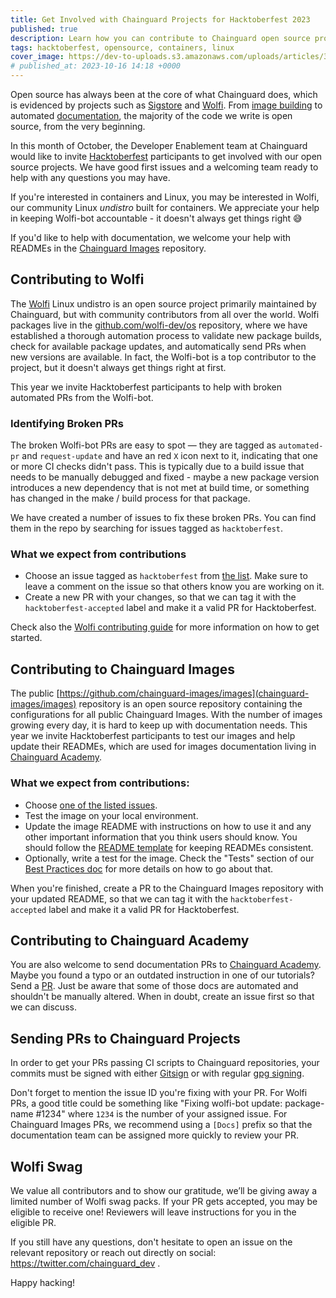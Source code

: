 ```yaml
---
title: Get Involved with Chainguard Projects for Hacktoberfest 2023
published: true
description: Learn how you can contribute to Chainguard open source projects for Hacktoberfest 2023
tags: hacktoberfest, opensource, containers, linux
cover_image: https://dev-to-uploads.s3.amazonaws.com/uploads/articles/3tpxo4veb2izlfplid0a.png
# published_at: 2023-10-16 14:18 +0000
---
```


Open source has always been at the core of what Chainguard does, which is evidenced by projects such as [Sigstore](https://sigstore.dev) and [Wolfi](https://edu.chainguard.dev/open-source/wolfi/overview/). From [image building](https://github.com/chainguard-dev/apko) to automated [documentation](https://github.com/chainguard-dev/images-autodocs), the majority of the code we write is open source, from the very beginning.

In this month of October, the Developer Enablement team at Chainguard would like to invite [Hacktoberfest](https://hacktoberfest.com/) participants to get involved with our open source projects. We have good first issues and a welcoming team ready to help with any questions you may have. 

If you're interested in containers and Linux, you may be interested in Wolfi, our community Linux _undistro_ built for containers. We appreciate your help in keeping Wolfi-bot accountable - it doesn't always get things right 😅

If you'd like to help with documentation, we welcome your help with READMEs in the [Chainguard Images](https://github.com/chainguard-images/images) repository. 

## Contributing to Wolfi
The [Wolfi](https://edu.chainguard.dev/open-source/wolfi/overview/) Linux undistro is an open source project primarily maintained by Chainguard, but with community contributors from all over the world. Wolfi packages live in the [github.com/wolfi-dev/os](https://github.com/wolfi-dev/os) repository, where we have established a thorough automation process to validate new package builds, check for available package updates, and automatically send PRs when new versions are available. In fact, the Wolfi-bot is a top contributor to the project, but it doesn't always get things right at first.

This year we invite Hacktoberfest participants to help with broken automated PRs from the Wolfi-bot. 

### Identifying Broken PRs
The broken Wolfi-bot PRs are easy to spot — they are tagged as `automated-pr` and `request-update` and have an red `X` icon next to it, indicating that one or more CI checks didn't pass. This is typically due to a build issue that needs to be manually debugged and fixed - maybe a new package version introduces a new dependency that is not met at build time, or something has changed in the make / build process for that package.

We have created a number of issues to fix these broken PRs. You can find them in the repo by searching for issues tagged as `hacktoberfest`.

### What we expect from contributions
- Choose an issue tagged as `hacktoberfest` from [the list](https://github.com/wolfi-dev/os/issues/7017). Make sure to leave a comment on the issue so that others know you are working on it.
- Create a new PR with your changes, so that we can tag it with the `hacktoberfest-accepted` label and make it a valid PR for Hacktoberfest.

Check also the [Wolfi contributing guide](https://github.com/wolfi-dev/os/blob/dfb8f4a553e894db861295be44ef5e4de3072022/CONTRIBUTING.md) for more information on how to get started.

## Contributing to Chainguard Images
The public [https://github.com/chainguard-images/images](chainguard-images/images) repository is an open source repository containing the configurations for all public Chainguard Images. With the number of images growing every day, it is hard to keep up with documentation needs. This year we invite Hacktoberfest participants to test our images and help update their READMEs, which are used for images documentation living in [Chainguard Academy](https://edu.chainguard.dev/chainguard/chainguard-images/reference).

### What we expect from contributions:
- Choose [one of the listed issues](https://github.com/chainguard-images/images/issues/1539). 
- Test the image on your local environment.
- Update the image README with instructions on how to use it and any other important information that you think users should know. You should follow the [README template](https://github.com/chainguard-images/images/blob/main/.github/readme-template.md) for keeping READMEs consistent.
- Optionally, write a test for the image. Check the "Tests" section of our [Best Practices doc](https://github.com/chainguard-images/images/blob/main/BEST_PRACTICES.md#tests) for more details on how to go about that.

When you're finished, create a PR to the Chainguard Images repository with your updated README, so that we can tag it with the `hacktoberfest-accepted` label and make it a valid PR for Hacktoberfest.

## Contributing to Chainguard Academy
You are also welcome to send documentation PRs to [Chainguard Academy](https://edu.chainguard.dev). Maybe you found a typo or an outdated instruction in one of our tutorials? Send a [PR](https://github.com/chainguard-dev/edu). Just be aware that some of those docs are automated and shouldn't be manually altered. When in doubt, create an issue first so that we can discuss.

## Sending PRs to Chainguard Projects
In order to get your PRs passing CI scripts to Chainguard repositories, your commits must be signed with either [Gitsign](https://docs.sigstore.dev/signing/gitsign/) or with regular [gpg signing](https://docs.github.com/en/authentication/managing-commit-signature-verification/signing-commits).

Don't forget to mention the issue ID you're fixing with your PR. For Wolfi PRs, a good title could be something like "Fixing wolfi-bot update: package-name #1234" where `1234` is the number of your assigned issue. For Chainguard Images PRs, we recommend using a `[Docs]` prefix so that the documentation team can be assigned more quickly to review your PR.

## Wolfi Swag
We value all contributors and to show our gratitude, we’ll be giving away a limited number of Wolfi swag packs. If your PR gets accepted, you may be eligible to receive one! Reviewers will leave instructions for you in the eligible PR.

If you still have any questions, don't hesitate to open an issue on the relevant repository or reach out directly on social: https://twitter.com/chainguard_dev .

Happy hacking!
